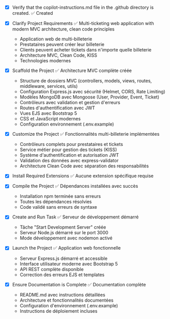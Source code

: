 <!-- Use this file to provide workspace-specific custom instructions to Copilot. For more details, visit https://code.visualstudio.com/docs/copilot/copilot-customization#_use-a-githubcopilotinstructionsmd-file -->
- [x] Verify that the copilot-instructions.md file in the .github directory is created. ✅ Created

- [x] Clarify Project Requirements ✅ Multi-ticketing web application with modern MVC architecture, clean code principles
	- Application web de multi-billeterie
	- Prestataires peuvent créer leur billeterie 
	- Clients peuvent acheter tickets dans n'importe quelle billeterie
	- Architecture MVC, Clean Code, KISS
	- Technologies modernes

- [x] Scaffold the Project ✅ Architecture MVC complète créée
	- Structure de dossiers MVC (controllers, models, views, routes, middleware, services, utils)
	- Configuration Express.js avec sécurité (Helmet, CORS, Rate Limiting)
	- Modèles MongoDB avec Mongoose (User, Provider, Event, Ticket)
	- Contrôleurs avec validation et gestion d'erreurs
	- Routes d'authentification avec JWT
	- Vues EJS avec Bootstrap 5
	- CSS et JavaScript modernes
	- Configuration environnement (.env.example)

- [x] Customize the Project ✅ Fonctionnalités multi-billeterie implémentées
	- Contrôleurs complets pour prestataires et tickets
	- Service métier pour gestion des tickets (KISS)
	- Système d'authentification et autorisation JWT
	- Validation des données avec express-validator
	- Architecture Clean Code avec séparation des responsabilités

- [x] Install Required Extensions ✅ Aucune extension spécifique requise

- [x] Compile the Project ✅ Dépendances installées avec succès
	- Installation npm terminée sans erreurs
	- Toutes les dépendances résolvies
	- Code validé sans erreurs de syntaxe

- [x] Create and Run Task ✅ Serveur de développement démarré
	- Tâche "Start Development Server" créée
	- Serveur Node.js démarré sur le port 3000
	- Mode développement avec nodemon activé

- [x] Launch the Project ✅ Application web fonctionnelle
	- Serveur Express.js démarré et accessible
	- Interface utilisateur moderne avec Bootstrap 5
	- API REST complète disponible
	- Correction des erreurs EJS et templates

- [x] Ensure Documentation is Complete ✅ Documentation complète
	- README.md avec instructions détaillées
	- Architecture et fonctionnalités documentées
	- Configuration d'environnement (.env.example)
	- Instructions de déploiement incluses
